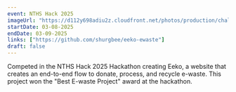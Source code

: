 ```yaml
---
event: NTHS Hack 2025
imageUrl: "https://d112y698adiu2z.cloudfront.net/photos/production/challenge_thumbnails/003/294/995/datas/medium.JPG" 
startDate: 03-08-2025
endDate: 03-09-2025
links: ["https://github.com/shurgbee/eeko-ewaste"]
draft: false
---
```


Competed in the NTHS Hack 2025 Hackathon creating Eeko, a website that creates an end-to-end flow to donate, process, and recycle e-waste. This project won the "Best E-waste Project" award at the hackathon.